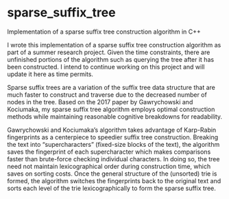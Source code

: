# sparse_suffix_tree
Implementation of a sparse suffix tree construction algorithm in C++

I wrote this implementation of a sparse suffix tree construction algorithm as part of a summer research project. Given the time constraints, there are unfinished portions of the algorithm such as querying the tree after it has been constructed. I intend to continue working on this project and will update it here as time permits.

Sparse suffix trees are a variation of the suffix tree data structure that are much faster to construct and traverse due to the decreased number of nodes in the tree. Based on the 2017 paper by Gawrychowski and Kociumaka, my sparse suffix tree algorithm employs optimal construction methods while maintaining reasonable cognitive breakdowns for readability.  

Gawrychowski and Kociumaka’s algorithm takes advantage of Karp-Rabin fingerprints as a centerpiece to speedier suffix tree construction. Breaking the text into “supercharacters” (fixed-size blocks of the text), the algorithm saves the fingerprint of each supercharacter which makes comparisons faster than brute-force checking individual characters. In doing so, the tree need not maintain lexicographical order during construction time, which saves on sorting costs. Once the general structure of the (unsorted) trie is formed, the algorithm switches the fingerprints back to the original text and sorts each level of the trie lexicographically to form the sparse suffix tree. 
